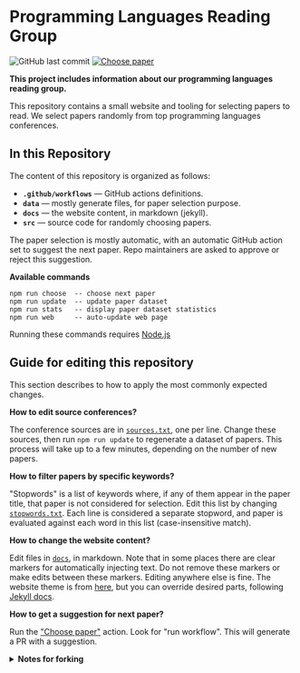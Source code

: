# Programming Languages Reading Group

![GitHub last commit](https://img.shields.io/github/last-commit/the-au-forml-lab/plgroup)
[![Choose paper](https://github.com/the-au-forml-lab/plgroup/actions/workflows/choose.yaml/badge.svg)](https://github.com/the-au-forml-lab/plgroup/actions/workflows/choose.yaml)

**This project includes information about our programming languages 
reading group.** 

This repository contains a small website and tooling for selecting
papers to read. We select papers randomly from top programming languages conferences.

## In this Repository

The content of this repository is organized as follows:

- **`.github/workflows`** — GitHub actions definitions.
- **`data`** — mostly generate files, for paper selection purpose.
- **`docs`** — the website content, in markdown (jekyll).
- **`src`** — source code for randomly choosing papers.

The paper selection is mostly automatic, with an automatic GitHub action set to suggest the next paper. 
Repo maintainers are asked to approve or reject this suggestion.

**Available commands**

```
npm run choose  -- choose next paper
npm run update  -- update paper dataset
npm run stats   -- display paper dataset statistics
npm run web     -- auto-update web page 
```

Running these commands requires [Node.js](https://nodejs.org/en/download/)

## Guide for editing this repository

This section describes to how to apply the most commonly expected changes.

**How to edit source conferences?**

The conference sources are in [`sources.txt`](data/sources.txt), one per
line. Change these sources, then run `npm run update` to regenerate a
dataset of papers. This process will take up to a few minutes, depending
on the number of new papers.

**How to filter papers by specific keywords?**

"Stopwords" is a list of keywords where, if any of them appear in the
paper title, that paper is not considered for selection. Edit this list
by changing [`stopwords.txt`](data/stopwords.txt). Each line is
considered a separate stopword, and paper is evaluated against each word
in this list (case-insensitive match). 

**How to change the website content?**

Edit files in [`docs`](docs), in markdown. Note that in some places there are
clear markers for automatically injecting text. Do not remove these
markers or make edits between these markers. Editing anywhere else is
fine. The website theme is from [here](https://github.com/the-au-forml-lab/the-au-forml-lab.github.io),
but you can override desired parts, following [Jekyll docs](https://jekyllrb.com/docs/themes/#overriding-theme-defaults).

**How to get a suggestion for next paper?**

Run the ["Choose paper"](https://github.com/the-au-forml-lab/plgroup/actions) action.
Look for "run workflow". This will generate a PR with a suggestion.

<details>
<summary><strong>Notes for forking</strong></summary>
<p>To get the automatic actions to work properly, you must enable (in settings > action) workflow permissions:</p> <ol><li>read and write permissions</li> <li>permission to create and approve pull requests.</li></ol> <p>There is also a slack app integration, which requires creating a slack app, and adding a repository secret for "incoming webhook" URL. Otherwise, disable the notification workflow.</p>
</details>

